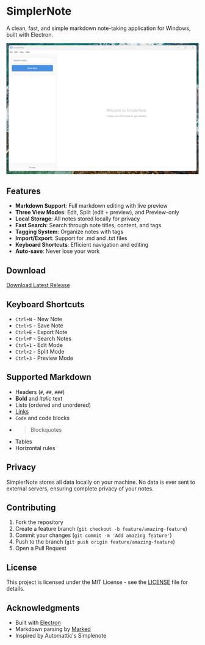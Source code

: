 # SimplerNote

A clean, fast, and simple markdown note-taking application for Windows, built with Electron.

![SimplerNote Screenshot](screenshot.png)

## Features

- **Markdown Support**: Full markdown editing with live preview
- **Three View Modes**: Edit, Split (edit + preview), and Preview-only
- **Local Storage**: All notes stored locally for privacy
- **Fast Search**: Search through note titles, content, and tags
- **Tagging System**: Organize notes with tags
- **Import/Export**: Support for .md and .txt files
- **Keyboard Shortcuts**: Efficient navigation and editing
- **Auto-save**: Never lose your work

## Download

[Download Latest Release](https://github.com/sestsom/simplernote/releases/latest)

## Keyboard Shortcuts

- `Ctrl+N` - New Note
- `Ctrl+S` - Save Note
- `Ctrl+E` - Export Note
- `Ctrl+F` - Search Notes
- `Ctrl+1` - Edit Mode
- `Ctrl+2` - Split Mode
- `Ctrl+3` - Preview Mode

## Supported Markdown

- Headers (`#`, `##`, `###`)
- **Bold** and *italic* text
- Lists (ordered and unordered)
- [Links](http://example.com)
- `Code` and code blocks
- > Blockquotes
- Tables
- Horizontal rules

## Privacy

SimplerNote stores all data locally on your machine. No data is ever sent to external servers, ensuring complete privacy of your notes.

## Contributing

1. Fork the repository
2. Create a feature branch (`git checkout -b feature/amazing-feature`)
3. Commit your changes (`git commit -m 'Add amazing feature'`)
4. Push to the branch (`git push origin feature/amazing-feature`)
5. Open a Pull Request

## License

This project is licensed under the MIT License - see the [LICENSE](LICENSE) file for details.

## Acknowledgments

- Built with [Electron](https://electronjs.org/)
- Markdown parsing by [Marked](https://marked.js.org/)
- Inspired by Automattic's Simplenote